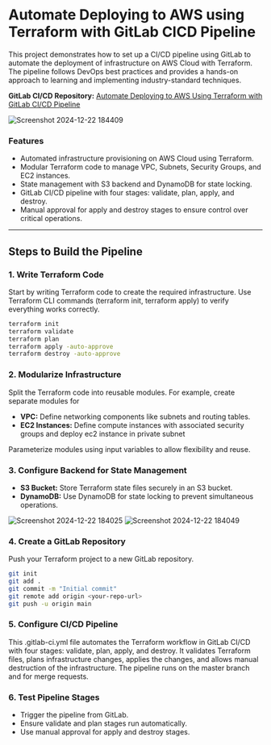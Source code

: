 # Automate Deploying to AWS using Terraform with GitLab CICD Pipeline

This project demonstrates how to set up a CI/CD pipeline using GitLab to automate the deployment of infrastructure on AWS Cloud with Terraform. The pipeline follows DevOps best practices and provides a hands-on approach to learning and implementing industry-standard techniques.

**GitLab CI/CD Repository:** [ Automate Deploying to AWS Using Terraform with GitLab CI/CD Pipeline](https://gitlab.com/terraform4703751/automate-deploying-to-aws-using-terraform-with-gitlab-cicd-pipeline) 

![Screenshot 2024-12-22 184409](https://github.com/user-attachments/assets/4cbea7fc-85ad-42b4-8b1a-2603512de65a)

### Features
* Automated infrastructure provisioning on AWS Cloud using Terraform.
* Modular Terraform code to manage VPC, Subnets, Security Groups, and EC2 instances.
* State management with S3 backend and DynamoDB for state locking.
* GitLab CI/CD pipeline with four stages: validate, plan, apply, and destroy.
* Manual approval for apply and destroy stages to ensure control over critical operations.
  
---

## Steps to Build the Pipeline

### 1. Write Terraform Code
Start by writing Terraform code to create the required infrastructure. Use Terraform CLI commands (terraform init, terraform apply) to verify everything works correctly.
```bash
terraform init
terraform validate
terraform plan
terraform apply -auto-approve
terraform destroy -auto-approve
```


### 2. Modularize Infrastructure
Split the Terraform code into reusable modules. For example, create separate modules for
* **VPC:** Define networking components like subnets and routing tables.
* **EC2 Instances:** Define compute instances with associated security groups and deploy ec2 instance in private subnet

Parameterize modules using input variables to allow flexibility and reuse.

### 3. Configure Backend for State Management
- **S3 Bucket:** Store Terraform state files securely in an S3 bucket.
- **DynamoDB:** Use DynamoDB for state locking to prevent simultaneous operations.
  
![Screenshot 2024-12-22 184025](https://github.com/user-attachments/assets/dd0ba872-8371-4ed2-8d9a-dcd96d4d0463)
![Screenshot 2024-12-22 184049](https://github.com/user-attachments/assets/ae6f1e43-99a7-4c87-9d10-5df024d5db6e)

### 4. Create a GitLab Repository
Push your Terraform project to a new GitLab repository.
```bash
git init
git add .
git commit -m "Initial commit"
git remote add origin <your-repo-url>
git push -u origin main

```

### 5. Configure CI/CD Pipeline
This .gitlab-ci.yml file automates the Terraform workflow in GitLab CI/CD with four stages: validate, plan, apply, and destroy. It validates Terraform files, plans infrastructure changes, applies the changes, and allows manual destruction of the infrastructure. The pipeline runs on the master branch and for merge requests.


### 6.  Test Pipeline Stages
* Trigger the pipeline from GitLab.
* Ensure validate and plan stages run automatically.
* Use manual approval for apply and destroy stages.
  
